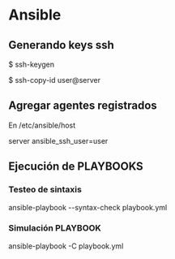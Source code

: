 # Ansible
## Generando keys ssh
$ ssh-keygen

$ ssh-copy-id user@server

## Agregar agentes registrados
En /etc/ansible/host

server ansible_ssh_user=user

## Ejecución de PLAYBOOKS
### Testeo de sintaxis
ansible-playbook --syntax-check playbook.yml
### Simulación PLAYBOOK
ansible-playbook -C playbook.yml
